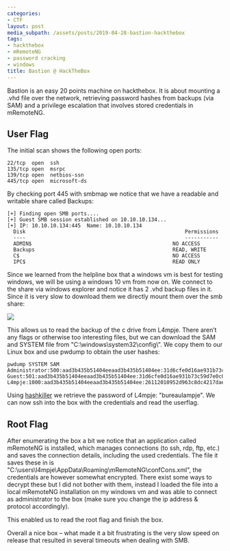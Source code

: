 ```yaml
---
categories:
- CTF
layout: post
media_subpath: /assets/posts/2019-04-28-bastion-hackthebox
tags:
- hackthebox
- mRemoteNG
- password cracking
- windows
title: Bastion @ HackTheBox
---
```


Bastion is an easy 20 points machine on hackthebox. It is about mounting a .vhd file over the network, retrieving password hashes from backups (via SAM) and a privilege escalation that involves stored credentials in mRemoteNG.

## User Flag

The initial scan shows the following open ports:

```
22/tcp  open  ssh
135/tcp open  msrpc
139/tcp open  netbios-ssn
445/tcp open  microsoft-ds
```

By checking port 445 with smbmap we notice that we have a readable and writable share called Backups:

```
[+] Finding open SMB ports....
[+] Guest SMB session established on 10.10.10.134...
[+] IP: 10.10.10.134:445  Name: 10.10.10.134
  Disk                                                    Permissions
  ----                                                    -----------
  ADMIN$                                              NO ACCESS
  Backups                                             READ, WRITE
  C$                                                  NO ACCESS
  IPC$                                                READ ONLY
```

Since we learned from the helpline box that a windows vm is best for testing windows, we will be using a windows 10 vm from now on. We connect to the share via windows explorer and notice it has 2 .vhd backup files in it. Since it is very slow to download them we directly mount them over the smb share:

![](htb_bastion_mount.png)

This allows us to read the backup of the c drive from L4mpje. There aren’t any flags or otherwise too interesting files, but we can download the SAM and SYSTEM file from "C:\\windows\\system32\\config\\". We copy them to our Linux box and use pwdump to obtain the user hashes:

```
pwdump SYSTEM SAM
Administrator:500:aad3b435b51404eeaad3b435b51404ee:31d6cfe0d16ae931b73c59d7e0c089c0:::
Guest:501:aad3b435b51404eeaad3b435b51404ee:31d6cfe0d16ae931b73c59d7e0c089c0:::
L4mpje:1000:aad3b435b51404eeaad3b435b51404ee:26112010952d963c8dc4217daec986d9:::
```

Using [hashkiller](https://hashkiller.co.uk/) we retrieve the password of L4mpje: "bureaulampje". We can now ssh into the box with the credentials and read the userflag.

## Root Flag

After enumerating the box a bit we notice that an application called mRemoteNG is installed, which manages connections (to ssh, rdp, ftp, etc.) and saves the connection details, including the used credentials. The file it saves these in is "C:\\users\\l4mpje\\AppData\\Roaming\\mRemoteNG\\confCons.xml", the credentials are however somewhat encrypted. There exist some ways to decrypt these but I did not bother with them, instead I loaded the file into a local mRemoteNG installation on my windows vm and was able to connect as administrator to the box (make sure you change the ip address & protocol accordingly).

This enabled us to read the root flag and finish the box.

Overall a nice box – what made it a bit frustrating is the very slow speed on release that resulted in several timeouts when dealing with SMB.